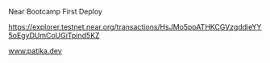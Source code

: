 Near Bootcamp First Deploy

https://explorer.testnet.near.org/transactions/HsJMo5ppATHKCGVzgddieYY5oEgyDUmCoUGiTpind5KZ

www.patika.dev
